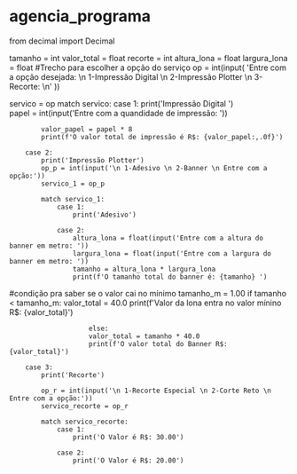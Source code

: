 # agencia_programa
from decimal import Decimal

tamanho = int
valor_total = float
recorte = int
altura_lona = float
largura_lona = float
#Trecho para escolher a opção do serviço
op = int(input( 'Entre com a opção desejada: \n 1-Impressão Digital \n 2-Impressão Plotter \n 3-Recorte: \n' ))


servico = op
match servico:
        case 1:
            print('Impressão Digital ')            
            papel = int(input('Entre com a quandidade de impressão: '))          

            valor_papel = papel * 8
            print(f'O valor total de impressão é R$: {valor_papel:,.0f}')
        
        case 2:
            print('Impressão Plotter')
            op_p = int(input('\n 1-Adesivo \n 2-Banner \n Entre com a opção:'))
            servico_1 = op_p

            match servico_1:
                case 1:
                    print('Adesivo')
                      
                case 2:                    
                    altura_lona = float(input('Entre com a altura do banner em metro: '))
                    largura_lona = float(input('Entre com a largura do banner em metro: '))
                    tamanho = altura_lona * largura_lona
                    print(f'O tamanho total do banner é: {tamanho} ')

#condição pra saber se o valor cai no mínimo
                    tamanho_m = 1.00
                    if tamanho < tamanho_m:
                        valor_total = 40.0
                        print(f'Valor da lona entra no valor mínino R$: {valor_total}')
                    
                        else:
                        valor_total = tamanho * 40.0
                        print(f'O valor total do Banner R$: {valor_total}')

        case 3:
            print('Recorte')
            
            op_r = int(input('\n 1-Recorte Especial \n 2-Corte Reto \n Entre com a opção:'))
            servico_recorte = op_r

            match servico_recorte:
                case 1:
                    print('O Valor é R$: 30.00')
                      
                case 2:
                    print('O Valor é R$: 20.00')           

            
            

  
                    

            
            

  

            

         
